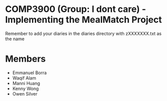 # COMP3900 (Group: I dont care) - Implementing the MealMatch Project

Remember to add your diaries in the diaries directory with zXXXXXXX.txt as the name


# Members
- Emmanuel Borra
- Waqif Alam
- Manni Huang
- Kenny Wong
- Owen Silver
